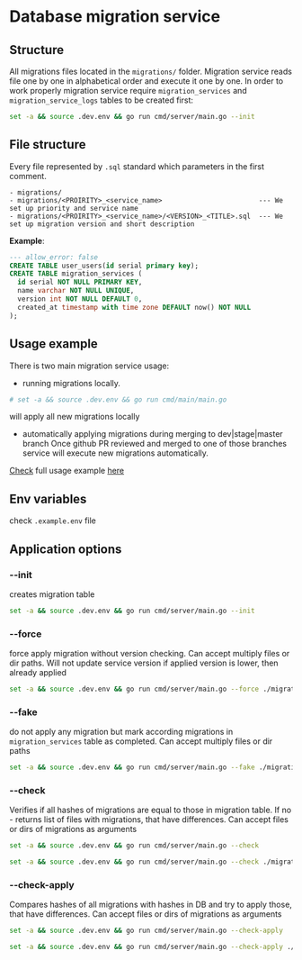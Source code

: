 # Database migration service


## Structure
All migrations files located in the `migrations/` folder.
Migration service reads file one by one in alphabetical order and execute it one by one.
In order to work properly migration service require `migration_services` and `migration_service_logs` tables to be created first:
```sh
set -a && source .dev.env && go run cmd/server/main.go --init
```


## File structure
Every file represented by `.sql` standard which parameters in the first comment.
```
- migrations/
- migrations/<PROIRITY>_<service_name>                        --- We set up priority and service name 
- migrations/<PROIRITY>_<service_name>/<VERSION>_<TITLE>.sql  --- We set up migration version and short description
```

__Example__:
```sql
--- allow_error: false 
CREATE TABLE user_users(id serial primary key);
CREATE TABLE migration_services (
  id serial NOT NULL PRIMARY KEY,
  name varchar NOT NULL UNIQUE,
  version int NOT NULL DEFAULT 0,
  created_at timestamp with time zone DEFAULT now() NOT NULL
);
```

## Usage example
There is two main migration service usage:
- running migrations locally.
```bash
# set -a && source .dev.env && go run cmd/main/main.go
```
will apply all new migrations locally
- automatically applying migrations during merging to dev|stage|master branch
Once github PR reviewed and merged to one of those branches service will execute new migrations automatically.

[Check](example/) full usage example [here](example/)


## Env variables
check `.example.env` file 

## Application options

### --init
creates migration table
```sh 
set -a && source .dev.env && go run cmd/server/main.go --init
```

### --force
force apply migration without version checking. Can accept multiply files or dir paths. Will not update service version if applied version is lower, then already applied
```sh 
set -a && source .dev.env && go run cmd/server/main.go --force ./migrations/01_user_user ./migrations/02_email_emails/02_add_id.sql
```

### --fake
do not apply any migration but mark according migrations in `migration_services` table as completed. Can accept multiply files or dir paths
```sh 
set -a && source .dev.env && go run cmd/server/main.go --fake ./migrations/01_user_user ./migrations/02_email_emails/02_add_id.sql
```

### --check
Verifies if all hashes of migrations are equal to those in migration table. If no - returns list of files with migrations, that have differences. Can accept files or dirs of migrations as arguments
```sh 
set -a && source .dev.env && go run cmd/server/main.go --check
```

```sh 
set -a && source .dev.env && go run cmd/server/main.go --check ./migrations/01_user_user ./migrations/02_email_emails/02_add_id.sql
```

### --check-apply
Compares hashes of all migrations with hashes in DB and try to apply those, that have differences. Can accept files or dirs of migrations as arguments
```sh 
set -a && source .dev.env && go run cmd/server/main.go --check-apply
```

```sh 
set -a && source .dev.env && go run cmd/server/main.go --check-apply ./migrations/01_user_user ./migrations/02_email_emails/02_add_id.sql
```

